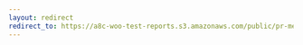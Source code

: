 ```yaml
---
layout: redirect
redirect_to: https://a8c-woo-test-reports.s3.amazonaws.com/public/pr-merge/39570/api/index.html
---
```


